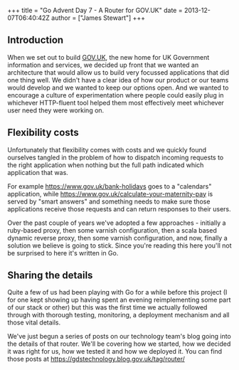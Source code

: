 +++
title = "Go Advent Day 7 - A Router for GOV.UK"
date = 2013-12-07T06:40:42Z
author = ["James Stewart"]
+++


## Introduction

When we set out to build [GOV.UK](https://www.gov.uk/), the new home for UK Government information and services, we decided up front that we wanted an architecture that would allow us to build very focussed applications that did one thing well. We didn't have a clear idea of how our product or our teams would develop and we wanted to keep our options open. And we wanted to encourage a culture of experimentation where people could easily plug in whichever HTTP-fluent tool helped them most effectively meet whichever user need they were working on.

## Flexibility costs
Unfortunately that flexibility comes with costs and we quickly found ourselves tangled in the problem of how to dispatch incoming requests to the right application when nothing but the full path indicated which application that was.

For example https://www.gov.uk/bank-holidays goes to a "calendars" application, while https://www.gov.uk/calculate-your-maternity-pay is served by "smart answers" and something needs to make sure those applications receive those requests and can return responses to their users.

Over the past couple of years we've adopted a few approaches - initially a ruby-based proxy, then some varnish configuration, then a scala based dynamic reverse proxy, then some varnish configuration, and now, finally a solution we believe is going to stick. Since you're reading this here you'll not be surprised to here it's written in Go.

## Sharing the details
Quite a few of us had been playing with Go for a while before this project (I for one kept showing up having spent an evening reimplementing some part of our stack or other) but this was the first time we actually followed through with thorough testing, monitoring, a deployment mechanism and all those vital details.

We've just begun a series of posts on our technology team's blog going into the details of that router. We'll be covering how we started, how we decided it was right for us, how we tested it and how we deployed it. You can find those posts at https://gdstechnology.blog.gov.uk/tag/router/
